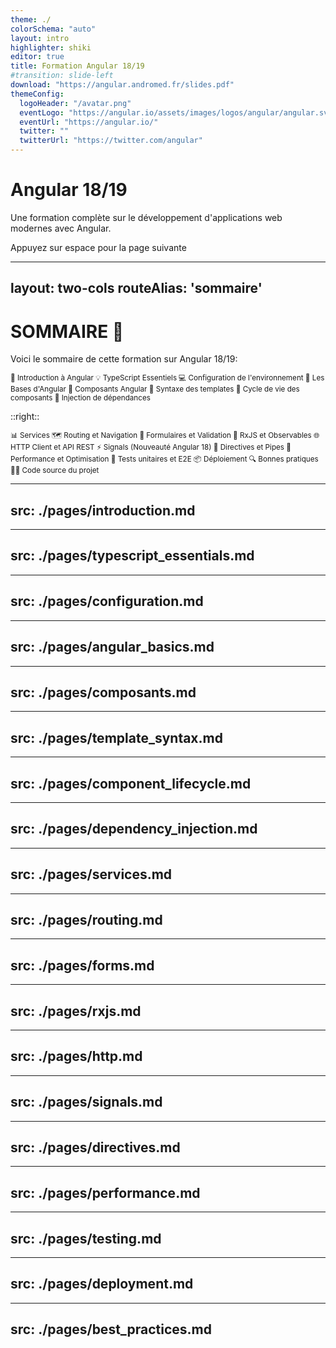 ```yaml
---
theme: ./
colorSchema: "auto"
layout: intro
highlighter: shiki
editor: true
title: Formation Angular 18/19
#transition: slide-left
download: "https://angular.andromed.fr/slides.pdf"
themeConfig:
  logoHeader: "/avatar.png"
  eventLogo: "https://angular.io/assets/images/logos/angular/angular.svg"
  eventUrl: "https://angular.io/"
  twitter: ""
  twitterUrl: "https://twitter.com/angular"
---
```


# Angular 18/19

Une formation complète sur le développement d'applications web modernes avec Angular.

<div class="pt-12">
  <span @click="next" class="px-2 p-1 rounded cursor-pointer hover:bg-white hover:bg-opacity-10">
    Appuyez sur espace pour la page suivante <carbon:arrow-right class="inline"/>
  </span>
</div>

---
layout: two-cols
routeAlias: 'sommaire'
---

<a name="SOMMAIRE" id="sommaire"></a>

# SOMMAIRE 📜

Voici le sommaire de cette formation sur Angular 18/19:

<small>

<div class="flex flex-col gap-2">
<Link to="introduction-angular">🚀 Introduction à Angular</Link>
<Link to="typescript-essentials">💡 TypeScript Essentiels</Link>
<Link to="configuration-environnement">💻 Configuration de l'environnement</Link>
<Link to="angular-basics">🎯 Les Bases d'Angular</Link>
<Link to="composants-angular">🔧 Composants Angular</Link>
<Link to="template-syntax">📝 Syntaxe des templates</Link>
<Link to="component-lifecycle">🔄 Cycle de vie des composants</Link>
<Link to="dependency-injection">💉 Injection de dépendances</Link>
</div>

</small>

::right::

<small>

<div class="flex flex-col gap-2">
<Link to="services-dependency-injection">📊 Services</Link>
<Link to="routing-navigation">🗺️ Routing et Navigation</Link>
<Link to="forms-validation">📝 Formulaires et Validation</Link>
<Link to="rxjs-observables">🔄 RxJS et Observables</Link>
<Link to="http-client">🌐 HTTP Client et API REST</Link>
<Link to="signals">⚡ Signals (Nouveauté Angular 18)</Link>
<Link to="directives-pipes">📱 Directives et Pipes</Link>
<Link to="performance">🚀 Performance et Optimisation</Link>
<Link to="testing">🧪 Tests unitaires et E2E</Link>
<Link to="deployment">📦 Déploiement</Link>
<Link to="best-practices">🔍 Bonnes pratiques</Link>
<Link to="source-code">🧑‍💻 Code source du projet</Link>
</div>

</small>

---
src: ./pages/introduction.md
---

---
src: ./pages/typescript_essentials.md
---

---
src: ./pages/configuration.md
---

---
src: ./pages/angular_basics.md
---

---
src: ./pages/composants.md
---

---
src: ./pages/template_syntax.md
---

---
src: ./pages/component_lifecycle.md
---

---
src: ./pages/dependency_injection.md
---

---
src: ./pages/services.md
---

---
src: ./pages/routing.md
---

---
src: ./pages/forms.md
---

---
src: ./pages/rxjs.md
---

---
src: ./pages/http.md
---

---
src: ./pages/signals.md
---

---
src: ./pages/directives.md
---

---
src: ./pages/performance.md
---

---
src: ./pages/testing.md
---

---
src: ./pages/deployment.md
---

---
src: ./pages/best_practices.md
---